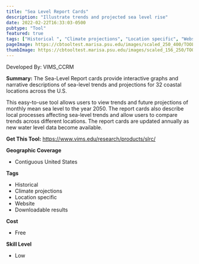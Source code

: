 ```yaml
---
title: "Sea Level Report Cards"
description: "Illustrate trends and projected sea level rise"
date: 2022-02-22T16:33:03-0500
pubtype: "Tool"
featured: true
tags: ["Historical ", "Climate projections", "Location specific", "Website", "Downloadable results"]
pageImage: https://cbtooltest.marisa.psu.edu/images/scaled_250_400/TOOLID_16.0_ScreenCapture-1.png
thumbImage: https://cbtooltest.marisa.psu.edu/images/scaled_156_250/TOOLID_16.0_ScreenCapture-1.png
---
```

Developed By: VIMS_CCRM

**Summary:** The Sea-Level Report cards provide interactive graphs and narrative descriptions of sea-level trends and projections for 32 coastal locations across the U.S.

This easy-to-use tool allows users to view trends and future projections of monthly mean sea level to the year 2050. The report cards also describe local processes affecting sea-level trends and allow users to compare trends across different locations. The report cards are updated annually as new water level data become available.


__**Get This Tool:**__ https://www.vims.edu/research/products/slrc/

__**Geographic Coverage**__
- Contiguous United States

__**Tags**__
-  Historical 
-  Climate projections
-  Location specific
-  Website
-  Downloadable results

__**Cost**__
- Free

__**Skill Level**__
- Low
